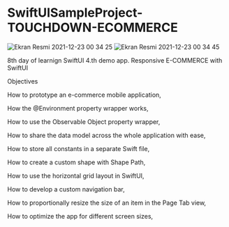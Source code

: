 # SwiftUISampleProject-TOUCHDOWN-ECOMMERCE




![Ekran Resmi 2021-12-23 00 34 25](https://user-images.githubusercontent.com/89414084/147157871-b44768c3-9b3e-4e75-a9b8-9ebaae014506.png)
![Ekran Resmi 2021-12-23 00 34 45](https://user-images.githubusercontent.com/89414084/147157875-1763ab87-e313-47b2-9bf9-25d6a9e2c7b9.png)

8th day of learnign SwiftUI
4.th demo app.
Responsive E-COMMERCE with SwiftUI

Objectives

How to prototype an e-commerce mobile application,



How the @Environment property wrapper works,

How to use the Observable Object property wrapper,

How to share the data model across the whole application with ease,

How to store all constants in a separate Swift file,

How to create a custom shape with Shape Path,

How to use the horizontal grid layout in SwiftUI,

How to develop a custom navigation bar,

How to proportionally resize the size of an item in the Page Tab view,

How to optimize the app for different screen sizes,
